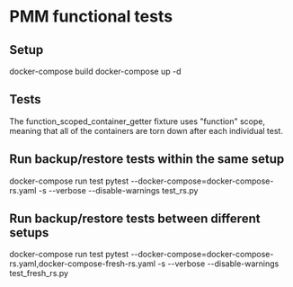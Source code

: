 # PMM functional tests #

## Setup ##
docker-compose build
docker-compose up -d

## Tests ##
The function_scoped_container_getter fixture uses "function" scope, meaning that all of the containers are torn down after each individual test.

## Run backup/restore tests within the same setup  ##
docker-compose run test pytest --docker-compose=docker-compose-rs.yaml -s --verbose --disable-warnings test_rs.py
## Run backup/restore tests between different setups ## 
docker-compose run test pytest --docker-compose=docker-compose-rs.yaml,docker-compose-fresh-rs.yaml -s --verbose --disable-warnings test_fresh_rs.py
